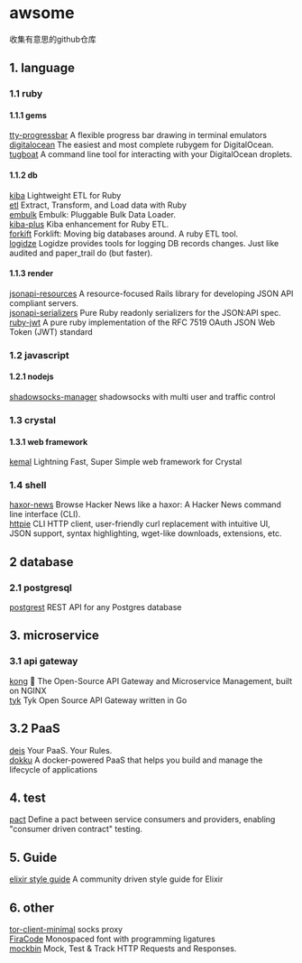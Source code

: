# awsome
收集有意思的github仓库


## 1. language
### 1.1 ruby

#### 1.1.1 gems

[tty-progressbar](https://github.com/piotrmurach/tty-progressbar) A flexible progress bar drawing in terminal emulators  
[digitalocean](https://github.com/motdotla/digitalocean) The easiest and most complete rubygem for DigitalOcean.  
[tugboat](https://github.com/pearkes/tugboat)  A command line tool for interacting with your DigitalOcean droplets.  

#### 1.1.2 db

[kiba](https://github.com/thbar/kiba) Lightweight ETL for Ruby  
[etl](https://github.com/square/ETL) Extract, Transform, and Load data with Ruby  
[embulk](https://github.com/embulk/embulk) Embulk: Pluggable Bulk Data Loader.  
[kiba-plus](https://github.com/hooopo/kiba-plus) Kiba enhancement for Ruby ETL.  
[forkift](https://github.com/taskrabbit/forklift) Forklift: Moving big databases around. A ruby ETL tool.  
[logidze](https://github.com/palkan/logidze)  Logidze provides tools for logging DB records changes. Just like audited and paper_trail do (but faster).  

#### 1.1.3 render

[jsonapi-resources](https://github.com/cerebris/jsonapi-resources) A resource-focused Rails library for developing JSON API compliant servers.  
[jsonapi-serializers](https://github.com/fotinakis/jsonapi-serializers) Pure Ruby readonly serializers for the JSON:API spec.  
[ruby-jwt](https://github.com/jwt/ruby-jwt)  A pure ruby implementation of the RFC 7519 OAuth JSON Web Token (JWT) standard  

### 1.2 javascript

#### 1.2.1 nodejs

[shadowsocks-manager](https://github.com/shadowsocks/shadowsocks-manager)  shadowsocks with multi user and traffic control  

### 1.3 crystal

#### 1.3.1 web framework

[kemal](https://github.com/sdogruyol/kemal)  Lightning Fast, Super Simple web framework for Crystal  

### 1.4 shell

[haxor-news](https://github.com/donnemartin/haxor-news) Browse Hacker News like a haxor: A Hacker News command line interface (CLI).  
[httpie](https://github.com/jkbrzt/httpie)  CLI HTTP client, user-friendly curl replacement with intuitive UI, JSON support, syntax highlighting, wget-like downloads, extensions, etc.  

## 2 database

### 2.1 postgresql

[postgrest](https://github.com/begriffs/postgrest) REST API for any Postgres database  

## 3. microservice

### 3.1 api gateway

[kong](https://github.com/Mashape/kong)  🐒 The Open-Source API Gateway and Microservice Management, built on NGINX  
[tyk](https://github.com/TykTechnologies/tyk)  Tyk Open Source API Gateway written in Go  

## 3.2 PaaS

[deis](https://github.com/deis/deis)  Your PaaS. Your Rules.  
[dokku](https://github.com/dokku/dokku)  A docker-powered PaaS that helps you build and manage the lifecycle of applications  

## 4. test

[pact](https://github.com/realestate-com-au/pact)  Define a pact between service consumers and providers, enabling "consumer driven contract" testing.  


## 5. Guide

[elixir style guide](https://github.com/niftyn8/elixir_style_guide) A community driven style guide for Elixir

## 6. other

[tor-client-minimal](https://github.com/derekhe/tor-client-minimal) socks proxy  
[FiraCode](https://github.com/tonsky/FiraCode) Monospaced font with programming ligatures  
[mockbin](https://github.com/Mashape/mockbin) Mock, Test & Track HTTP Requests and Responses.  
